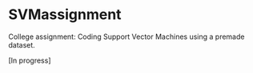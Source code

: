# SVMassignment
College assignment: Coding Support Vector Machines using a premade dataset.

[In progress]
